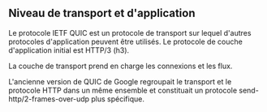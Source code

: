 ## Niveau de transport et d'application

Le protocole IETF QUIC est un protocole de transport sur lequel d'autres protocoles
d'application peuvent être utilisés. Le protocole de couche d'application initial
est HTTP/3 (h3).

La couche de transport prend en charge les connexions et les flux.

L'ancienne version de QUIC de Google regroupait le transport et le protocole HTTP
dans un même ensemble et constituait un protocole send-http/2-frames-over-udp plus
spécifique.
